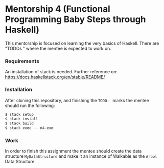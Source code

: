 # Mentorship 4 (Functional Programming Baby Steps through Haskell)

This mentorship is focused on learning the very basics of Haskell. There are "TODOs " where the mentee is expected to work on.


### Requirements

An installation of stack is needed. Further reference on: https://docs.haskellstack.org/en/stable/README/

### Installation

After cloning this repository, and finishing the `TODO: ` marks the mentee should run the following:
```sh
$ stack setup
$ stack install
$ stack build
$ stack exec -- m4-exe

```
### Work

In order to finish this assignment the mentee should create the data structure `MyDataStructure` and make it an instance of Walkable as the `Arbol` Data Structure.
